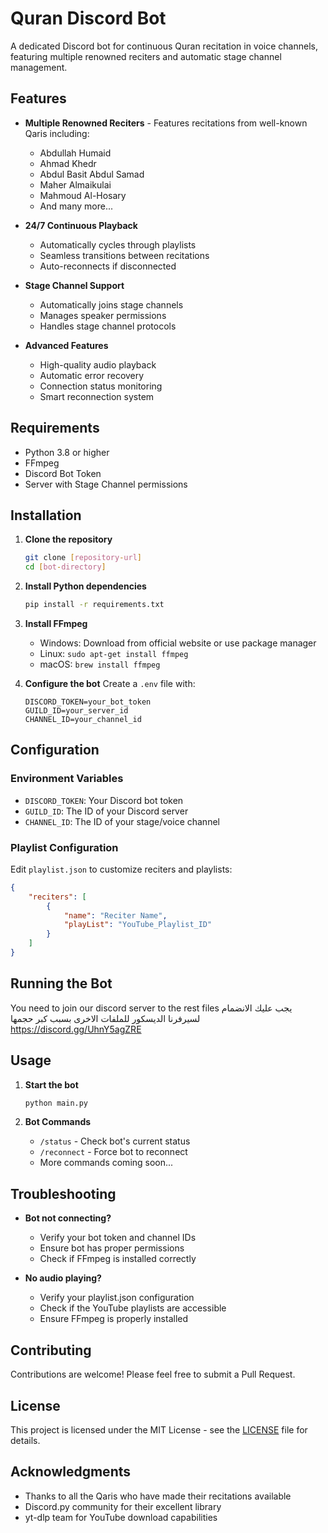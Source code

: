 # Quran Discord Bot

A dedicated Discord bot for continuous Quran recitation in voice channels, featuring multiple renowned reciters and automatic stage channel management.

## Features

- **Multiple Renowned Reciters** - Features recitations from well-known Qaris including:
  - Abdullah Humaid
  - Ahmad Khedr
  - Abdul Basit Abdul Samad
  - Maher Almaikulai
  - Mahmoud Al-Hosary
  - And many more...

- **24/7 Continuous Playback**
  - Automatically cycles through playlists
  - Seamless transitions between recitations
  - Auto-reconnects if disconnected

- **Stage Channel Support**
  - Automatically joins stage channels
  - Manages speaker permissions
  - Handles stage channel protocols

- **Advanced Features**
  - High-quality audio playback
  - Automatic error recovery
  - Connection status monitoring
  - Smart reconnection system

## Requirements

- Python 3.8 or higher
- FFmpeg
- Discord Bot Token
- Server with Stage Channel permissions

## Installation

1. **Clone the repository**
   ```bash
   git clone [repository-url]
   cd [bot-directory]
   ```

2. **Install Python dependencies**
   ```bash
   pip install -r requirements.txt
   ```

3. **Install FFmpeg**
   - Windows: Download from official website or use package manager
   - Linux: `sudo apt-get install ffmpeg`
   - macOS: `brew install ffmpeg`

4. **Configure the bot**
   Create a `.env` file with:
   ```env
   DISCORD_TOKEN=your_bot_token
   GUILD_ID=your_server_id
   CHANNEL_ID=your_channel_id
   ```

## Configuration

### Environment Variables
- `DISCORD_TOKEN`: Your Discord bot token
- `GUILD_ID`: The ID of your Discord server
- `CHANNEL_ID`: The ID of your stage/voice channel

### Playlist Configuration
Edit `playlist.json` to customize reciters and playlists:
```json
{
    "reciters": [
        {
            "name": "Reciter Name",
            "playList": "YouTube_Playlist_ID"
        }
    ]
}
```

## Running the Bot
You need to join our discord server to the rest files
يجب عليك الانضمام لسيرفرنا الديسكور للملفات الاخرى
بسبب كبر حجمها
https://discord.gg/UhnY5agZRE

## Usage

1. **Start the bot**
   ```bash
   python main.py
   ```

2. **Bot Commands**
   - `/status` - Check bot's current status
   - `/reconnect` - Force bot to reconnect
   - More commands coming soon...

## Troubleshooting

- **Bot not connecting?**
  - Verify your bot token and channel IDs
  - Ensure bot has proper permissions
  - Check if FFmpeg is installed correctly

- **No audio playing?**
  - Verify your playlist.json configuration
  - Check if the YouTube playlists are accessible
  - Ensure FFmpeg is properly installed

## Contributing

Contributions are welcome! Please feel free to submit a Pull Request.

## License

This project is licensed under the MIT License - see the [LICENSE](LICENSE) file for details.

## Acknowledgments

- Thanks to all the Qaris who have made their recitations available
- Discord.py community for their excellent library
- yt-dlp team for YouTube download capabilities
